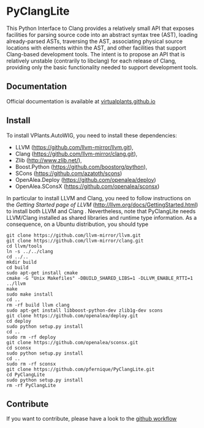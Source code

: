 # PyClangLite

This Python Interface to Clang provides a relatively small API that exposes facilities for parsing source code into an abstract syntax tree (AST), loading already-parsed ASTs, traversing the AST, associating physical source locations with elements within the AST, and other facilities that support Clang-based development tools. The intent is to propose an API that is relatively unstable (contrarily to libclang) for each release of Clang, providing only the basic functionality needed to support development tools. 

## Documentation

Official documentation is available at [virtualplants.github.io](http://virtualplants.github.io)

## Install

To install VPlants.AutoWIG, you need to install these dependencies:
  - LLVM (https://github.com/llvm-mirror/llvm.git),
  - Clang (https://github.com/llvm-mirror/clang.git),
  - Zlib (http://www.zlib.net/),
  - Boost.Python (https://github.com/boostorg/python),
  - SCons (https://github.com/azatoth/scons)
  - OpenAlea.Deploy (https://github.com/openalea/deploy)
  - OpenAlea.SConsX (https://github.com/openalea/sconsx)
  
In particular to install LLVM and Clang, you need to follow instructions on the *Getting Started page of LLVM* (http://llvm.org/docs/GettingStarted.html) to install both LLVM and Clang .
Nevertheless, note that PyClangLite needs LLVM/Clang installed as shared libraries and runtime type information.
As a consequence, on a Ubuntu distribution, you should type

```
git clone https://github.com/llvm-mirror/llvm.git
git clone https://github.com/llvm-mirror/clang.git
cd llvm/tools
ln -s ../../clang
cd ../..
mkdir build
cd build
sudo apt-get install cmake
cmake -G "Unix Makefiles" -DBUILD_SHARED_LIBS=1 -DLLVM_ENABLE_RTTI=1 ../llvm
make
sudo make install
cd ..
rm -rf build llvm clang
sudo apt-get install libboost-python-dev zlib1g-dev scons
git clone https://github.com/openalea/deploy.git
cd deploy
sudo python setup.py install
cd ..
sudo rm -rf deploy
git clone https://github.com/openalea/sconsx.git
cd sconsx
sudo python setup.py install
cd ..
sudo rm -rf sconsx
git clone https://github.com/pfernique/PyClangLite.git
cd PyClangLite
sudo python setup.py install
rm -rf PyClangLite
```

## Contribute

If you want to contribute, please have a look to the [github workflow](http://virtualplants.github.io/contribute/devel/git-workflow.html)
